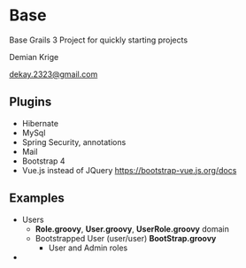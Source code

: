# Base
Base Grails 3 Project for quickly starting projects

Demian Krige

dekay.2323@gmail.com

## Plugins
* Hibernate
* MySql
* Spring Security, annotations
* Mail
* Bootstrap 4
* Vue.js instead of JQuery https://bootstrap-vue.js.org/docs

## Examples
* Users
  * **Role.groovy**, **User.groovy**, **UserRole.groovy** domain
  * Bootstrapped User (user/user) **BootStrap.groovy**
    * User and Admin roles
*
    
    
